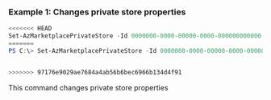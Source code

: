 ### Example 1: Changes private store properties
```powershell
<<<<<<< HEAD
Set-AzMarketplacePrivateStore -Id 0000000-0000-00000-0000-000000000000 -Availability 'disabled' -ETag '0000000-0000-00000-0000-000000000000'
=======
PS C:\> Set-AzMarketplacePrivateStore -Id 0000000-0000-00000-0000-000000000000 -Availability 'disabled' -ETag '0000000-0000-00000-0000-000000000000'


>>>>>>> 97176e9029ae7684a4ab56b6bec6966b134d4f91
```

This command changes private store properties


